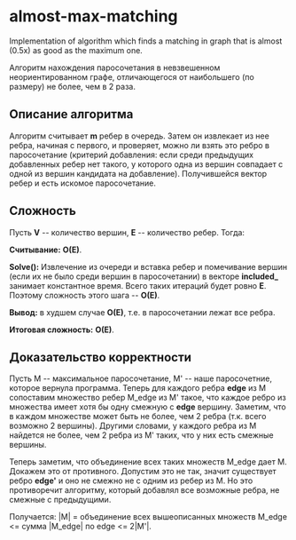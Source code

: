 # almost-max-matching
Implementation of algorithm which finds a matching in graph that is almost (0.5x) as good as the maximum one.

Алгоритм нахождения паросочетания в невзвешенном неориентированном графе, отличающегося от наибольшего (по размеру) не более, чем в 2 раза.

## Описание алгоритма

Алгоритм считывает **m** ребер в очередь. Затем он извлекает из нее ребра, начиная с первого, и проверяет, можно ли взять это ребро в паросочетание (критерий добавления: если среди предыдущих добавленных ребер нет такого, у которого одна из вершин совпадает с одной из вершин кандидата на добавление). Получившейся вектор ребер и есть искомое паросочетание.

## Сложность

Пусть **V** -- количество вершин, **E** -- количество ребер. Тогда:

**Считывание:** **O(E)**.

**Solve():** Извлечение из очереди и вставка ребер и помечивание вершин (если их не было среди вершин в паросочетании) в векторе **included_** занимает константное время. Всего таких итераций будет ровно **E**. Поэтому сложность этого шага -- **O(E)**.

**Вывод:** в худшем случае **O(E)**, т.е. в паросочетании лежат все ребра.

**Итоговая сложность:** **O(E)**.

## Доказательство корректности

Пусть M -- максимальное паросочетание, M' -- наше паросочетние, которое вернула программа. Теперь для каждого ребра **edge** из M сопоставим множество ребер M_edge из M' такое, что каждое ребро из множества имеет хотя бы одну смежную с **edge** вершину. Заметим, что в каждом множестве может быть не более, чем 2 ребра (т.к. всего возможно 2 вершины). Другими словами, у каждого ребра из M найдется не более, чем 2 ребра из M' таких, что у них есть смежные вершины.

Теперь заметим, что объединение всех таких множеств M_edge дает M. Докажем это от противного. Допустим это не так, значит существует ребро **edge'** и оно не смежно не с одним из ребер из M. Но это противоречит алгоритму, который добавлял все возможные ребра, не смежные с предыдущими.

Получается: |M| = объединение всех вышеописанных множеств M_edge <= сумма |M_edge| по edge <= 2|M'|.
